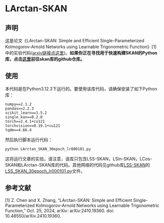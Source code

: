 # LArctan-SKAN

## 声明
这是论文《LArctan-SKAN: Simple and Efficient Single-Parameterized Kolmogorov-Arnold Networks using Learnable Trigonometric Function》[1] 中的实验代码([arxiv链接点这里](https://arxiv.org/abs/2410.19360))。**如果你正在寻找用于快速构建SKAN的Python库，点击[这里](https://github.com/chikkkit/SKAN)前往skan库的github仓库。**

## 使用
本代码是在Python3.12.3下运行的。要使用该库代码，请确保安装了如下Python库：
```
numpy==2.1.2
pandas==2.2.3
scikit_learn==1.5.2
single_kan==0.2.0
torch==2.4.1+cu121
torchvision==0.19.1+cu121
tqdm==4.66.4
```
然后执行脚本运行代码：
```
python LArctan_SKAN_30epoch_lr000101.py
```
这将运行文章的实验。请注意，该库只包含LSS-SKAN，LSin-SKAN，LCos-SKAN和LArctan-SKAN库的代码。其他网络的代码见github库[LSS-SKAN](https://github.com/chikkkit/LSS-SKAN)的[LSS_SKAN_30epoch_lr000101.py](https://github.com/chikkkit/LSS-SKAN/blob/main/LSS_SKAN_30epoch_lr000101.py)文件。

## 参考文献
[1] Z. Chen and X. Zhang, “LArctan-SKAN: Simple and Efficient Single-Parameterized Kolmogorov-Arnold Networks using Learnable Trigonometric Function,” Oct. 25, 2024, arXiv: arXiv:2410.19360. doi: 10.48550/arXiv.2410.19360.
